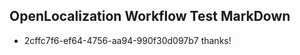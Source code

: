## OpenLocalization Workflow Test MarkDown

* 2cffc7f6-ef64-4756-aa94-990f30d097b7 
thanks!



<!--HONumber=Jan16_HO4-->
